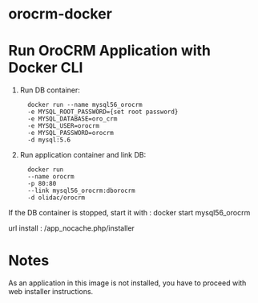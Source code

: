 # orocrm-docker

# Run OroCRM Application with Docker CLI
1. Run DB container:

         docker run --name mysql56_orocrm 
         -e MYSQL_ROOT_PASSWORD={set root password}
         -e MYSQL_DATABASE=oro_crm 
         -e MYSQL_USER=orocrm
         -e MYSQL_PASSWORD=orocrm 
         -d mysql:5.6


2. Run application container and link DB:

         docker run 
         --name orocrm
         -p 80:80
         --link mysql56_orocrm:dborocrm
         -d olidac/orocrm


If the DB container is stopped, start it with : docker start mysql56_orocrm

url install : /app_nocache.php/installer

# Notes
As an application in this image is not installed, you have to proceed with web installer instructions.